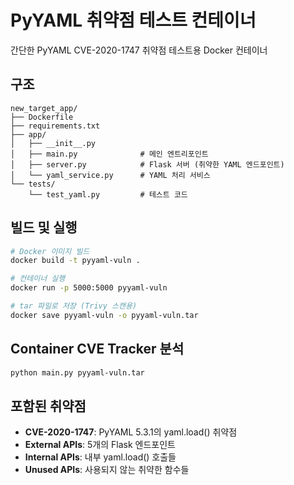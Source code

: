 # PyYAML 취약점 테스트 컨테이너

간단한 PyYAML CVE-2020-1747 취약점 테스트용 Docker 컨테이너

## 구조

```
new_target_app/
├── Dockerfile
├── requirements.txt
├── app/
│   ├── __init__.py
│   ├── main.py              # 메인 엔트리포인트
│   ├── server.py            # Flask 서버 (취약한 YAML 엔드포인트)
│   └── yaml_service.py      # YAML 처리 서비스
└── tests/
    └── test_yaml.py         # 테스트 코드
```

## 빌드 및 실행

```bash
# Docker 이미지 빌드
docker build -t pyyaml-vuln .

# 컨테이너 실행
docker run -p 5000:5000 pyyaml-vuln

# tar 파일로 저장 (Trivy 스캔용)
docker save pyyaml-vuln -o pyyaml-vuln.tar
```

## Container CVE Tracker 분석

```bash
python main.py pyyaml-vuln.tar
```

## 포함된 취약점

- **CVE-2020-1747**: PyYAML 5.3.1의 yaml.load() 취약점
- **External APIs**: 5개의 Flask 엔드포인트
- **Internal APIs**: 내부 yaml.load() 호출들
- **Unused APIs**: 사용되지 않는 취약한 함수들